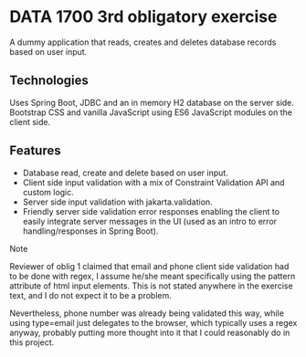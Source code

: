 # DATA 1700 3rd obligatory exercise
A dummy application that reads, creates and deletes database records
based on user input.

## Technologies
Uses Spring Boot, JDBC and an in memory H2 database
on the server side. Bootstrap CSS and vanilla JavaScript using
ES6 JavaScript modules on the client side.

## Features
- Database read, create and delete based on user input.
- Client side input validation with a mix of Constraint Validation API
  and custom logic.
- Server side input validation with jakarta.validation.
- Friendly server side validation error responses enabling
  the client to easily integrate server messages in the UI
  (used as an intro to error handling/responses in Spring Boot).

> [!NOTE]
> Reviewer of oblig 1 claimed that email and phone client side validation
> had to be done with regex, I assume he/she meant specifically using
> the pattern attribute of html input elements. This is not stated
> anywhere in the exercise text, and I do not expect it to be a problem.
> 
> Nevertheless, phone number was already being validated this way,
> while using type=email just delegates to the browser,
> which typically uses a regex anyway, probably putting more thought
> into it that I could reasonably do in this project.
  


  
